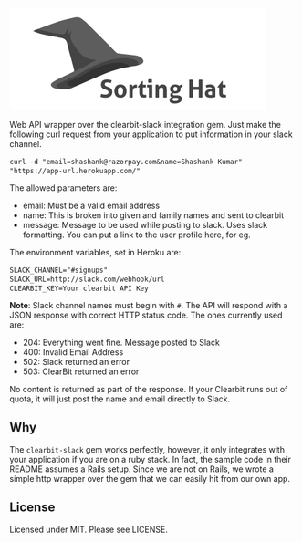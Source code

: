 ![Sorting Hat](public/logo.png)

Web API wrapper over the clearbit-slack integration gem. Just make the following curl
request from your application to put information in your slack channel.

    curl -d "email=shashank@razorpay.com&name=Shashank Kumar" "https://app-url.herokuapp.com/"

The allowed parameters are:

- email: Must be a valid email address
- name: This is broken into given and family names and sent to clearbit
- message: Message to be used while posting to slack. Uses slack formatting.
  You can put a link to the user profile here, for eg.

The environment variables, set in Heroku are:

    SLACK_CHANNEL="#signups"
    SLACK_URL=http://slack.com/webhook/url
    CLEARBIT_KEY=Your clearbit API Key

**Note**: Slack channel names must begin with `#`.
The API will respond with a JSON response with correct HTTP status code. The ones currently used are:

- 204: Everything went fine. Message posted to Slack
- 400: Invalid Email Address
- 502: Slack returned an error
- 503: ClearBit returned an error

No content is returned as part of the response. If your Clearbit runs out of quota, it will just post the name and email directly to Slack.

## Why

The `clearbit-slack` gem works perfectly, however, it only integrates with your application if you are on a ruby stack. In fact, the sample code in their README assumes a Rails setup. Since we are not on Rails, we wrote a simple http wrapper over the gem that we can easily hit from our own app.

## License
Licensed under MIT. Please see LICENSE.
